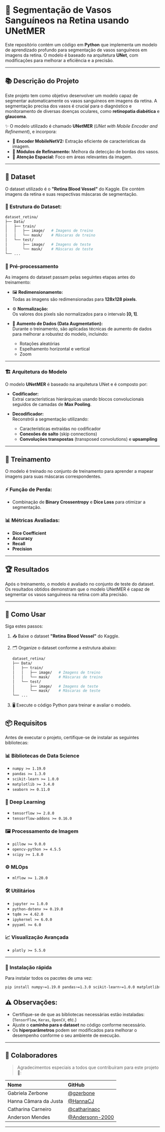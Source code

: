 # 🧠 Segmentação de Vasos Sanguíneos na Retina usando **UNetMER**

Este repositório contém um código em **Python** que implementa um modelo de aprendizado profundo para segmentação de vasos sanguíneos em imagens da retina. O modelo é baseado na arquitetura **UNet**, com modificações para melhorar a eficiência e a precisão.

---

## 📚 Descrição do Projeto

Este projeto tem como objetivo desenvolver um modelo capaz de segmentar automaticamente os vasos sanguíneos em imagens da retina. A segmentação precisa dos vasos é crucial para o diagnóstico e monitoramento de diversas doenças oculares, como **retinopatia diabética** e **glaucoma**.

✨ O modelo utilizado é chamado **UNetMER** (*UNet with Mobile Encoder and Refinement*), e incorpora:

- 🔹 **Encoder MobileNetV2:** Extração eficiente de características da imagem.
- 🔹 **Módulos de Refinamento:** Melhora da detecção de bordas dos vasos.
- 🔹 **Atenção Espacial:** Foco em áreas relevantes da imagem.

---

## 📂 Dataset

O dataset utilizado é o **"Retina Blood Vessel"** do Kaggle. Ele contém imagens da retina e suas respectivas máscaras de segmentação.

### 📁 Estrutura do Dataset:

```bash
dataset_retina/
├── Data/
│   ├── train/
│   │   ├── image/   # Imagens de treino
│   │   └── mask/    # Máscaras de treino
│   └── test/
│       ├── image/   # Imagens de teste
│       └── mask/    # Máscaras de teste
└── ...
```

### 🔧 Pré-processamento

As imagens do dataset passam pelas seguintes etapas antes do treinamento:

- 🖼️ **Redimensionamento:**  
  Todas as imagens são redimensionadas para **128x128 pixels**.

- ⚙️ **Normalização:**  
  Os valores dos pixels são normalizados para o intervalo **[0, 1]**.

- 🔄 **Aumento de Dados (Data Augmentation):**  
  Durante o treinamento, são aplicadas técnicas de aumento de dados para melhorar a robustez do modelo, incluindo:
  
  - Rotações aleatórias
  - Espelhamento horizontal e vertical
  - Zoom

---

### 🏗️ Arquitetura do Modelo

O modelo **UNetMER** é baseado na arquitetura UNet e é composto por:

- **Codificador:**  
  Extrai características hierárquicas usando blocos convolucionais seguidos de camadas de **Max Pooling**.

- **Decodificador:**  
  Reconstrói a segmentação utilizando:
  - Características extraídas no codificador
  - **Conexões de salto** (skip connections)
  - **Convoluções transpostas** (transposed convolutions) e **upsampling**

---

## 🎯 Treinamento

O modelo é treinado no conjunto de treinamento para aprender a mapear imagens para suas máscaras correspondentes.

### ⚡ Função de Perda:

- Combinação de **Binary Crossentropy** e **Dice Loss** para otimizar a segmentação.

### 📊 Métricas Avaliadas:

- **Dice Coefficient**
- **Accuracy**
- **Recall**
- **Precision**

---

## 🏆 Resultados

Após o treinamento, o modelo é avaliado no conjunto de teste do dataset. Os resultados obtidos demonstram que o modelo UNetMER é capaz de segmentar os vasos sanguíneos na retina com alta precisão.

---

## 🚀 Como Usar

Siga estes passos:

1. 📥 Baixe o dataset **"Retina Blood Vessel"** do Kaggle.
2. 🗂️ Organize o dataset conforme a estrutura abaixo:

    ```bash
    dataset_retina/
    ├── Data/
    │   ├── train/
    │   │   ├── image/   # Imagens de treino
    │   │   └── mask/    # Máscaras de treino
    │   └── test/
    │       ├── image/   # Imagens de teste
    │       └── mask/    # Máscaras de teste
    └── ...
    ```

3. 🖥️ Execute o código Python para treinar e avaliar o modelo.

## 📦 Requisitos

Antes de executar o projeto, certifique-se de instalar as seguintes bibliotecas:

### 📊 Bibliotecas de Data Science

- `numpy >= 1.19.0`
- `pandas >= 1.3.0`
- `scikit-learn >= 1.0.0`
- `matplotlib >= 3.4.0`
- `seaborn >= 0.11.0`

### 🧠 Deep Learning

- `tensorflow >= 2.8.0`
- `tensorflow-addons >= 0.16.0`

### 🖼️ Processamento de Imagem

- `pillow >= 9.0.0`
- `opencv-python >= 4.5.5`
- `scipy >= 1.8.0`

### ⚙️ MLOps

- `mlflow >= 1.20.0`

### 🛠️ Utilitários

- `jupyter >= 1.0.0`
- `python-dotenv >= 0.19.0`
- `tqdm >= 4.62.0`
- `ipykernel >= 6.0.0`
- `pyyaml >= 6.0`

### 📈 Visualização Avançada

- `plotly >= 5.5.0`

---

### 🚀 Instalação rápida

Para instalar todos os pacotes de uma vez:

```bash
pip install numpy>=1.19.0 pandas>=1.3.0 scikit-learn>=1.0.0 matplotlib>=3.4.0 seaborn>=0.11.0 tensorflow>=2.8.0 tensorflow-addons>=0.16.0 pillow>=9.0.0 opencv-python>=4.5.5 scipy>=1.8.0 mlflow>=1.20.0 jupyter>=1.0.0 python-dotenv>=0.19.0 tqdm>=4.62.0 ipykernel>=6.0.0 pyyaml>=6.0 plotly>=5.5.0
```

## ⚠️ Observações:

- Certifique-se de que as bibliotecas necessárias estão instaladas:  
  (`TensorFlow`, `Keras`, `OpenCV`, etc.)
- Ajuste o **caminho para o dataset** no código conforme necessário.
- Os **hiperparâmetros** podem ser modificados para melhorar o desempenho conforme o seu ambiente de execução.

---

## 🤝 Colaboradores

> Agradecimentos especiais a todos que contribuíram para este projeto 🌟:

| Nome  | GitHub |
| :--- | :--- |
| Gabriela Zerbone | [@gzerbone](https://github.com/gzerbone) |
| Hanna Câmara da Justa | [@HannaCJ ](https://github.com/HannaCJ ) |
| Catharina Carneiro | [@catharinapc](https://github.com/catharinapc) |
| Anderson Mendes | [@Andersonn-2000](https://github.com/Andersonn-2000) |

---
